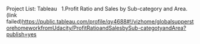 Project List:
  Tableau
    1.<a>Profit Ratio and Sales by Sub-category and Area.</a>(link failed)https://public.tableau.com/profile/qy4688#!/vizhome/globalsupperstorehomeworkfromUdacity/ProfitRatioandSalesbySub-categotyandArea?publish=yes
    

